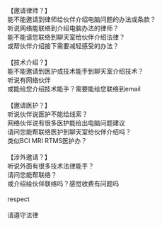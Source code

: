 <br>
<br>
<br>
【邀请律师？】<br>
能不能邀请到律师给伙伴介绍电脑问题的办法或条款？<br>
听说网络能联络到介绍电脑办法的律师？<br>
能不能请您联络到聊天室给伙伴介绍法律？<br>
或帮伙伴介绍接下需要减轻感受的办法？<br>
<br>
【技术介绍？】<br>
能不能邀请到医护或技术能手到聊天室介绍技术？<br>
听说有网络伙伴<br>
或能给您介绍技术能手？需要能给您联络到email<br>
<br>
【邀请医护？】<br>
听说伙伴说医护不能给线索？<br>
网络伙伴说有很多医护能给出电脑问题建议<br>
请问您能帮联络医护到聊天室给伙伴介绍吗？<br>
类似BCI MRI RTMS医护办？<br>
<br>
【涉外邀请？】<br>
听说外面有很多技术法律能手？<br>
请问您能帮联络？<br>
或介绍给伙伴联络吗？感觉收费有问题吗<br>
<br>
respect<br>
<br>
请遵守法律<br>
<br>
<br>
<br>
<br>
<br>
<br>
<br>
<br>
<br>
<br>















